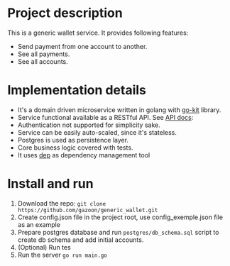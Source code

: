 # Project description  
This is a generic wallet service. It provides following features:
- Send payment from one account to another.  
- See all payments.  
- See all accounts.  
# Implementation details  
- It's a domain driven microservice written in golang with [go-kit](https://github.com/go-kit/kit) library.  
- Service functional available as a RESTful API. See [API docs](https://documenter.getpostman.com/view/865221/S1ETRGPW):  
- Authentication not supported for simplicity sake.  
- Service can be easily auto-scaled, since it's stateless.  
- Postgres is used as persistence layer.  
- Core business logic covered with tests.
- It uses [dep](https://github.com/golang/dep) as dependency management tool
# Install and run  
1. Download the repo: `git clone https://github.com/gazoon/generic_wallet.git`  
2. Create config.json file in the project root, use config_exemple.json file as an example  
3. Prepare postgres database and run `postgres/db_schema.sql` script to create db schema and add initial accounts.  
4. (Optional) Run tes  
5. Run the server `go run main.go`  
